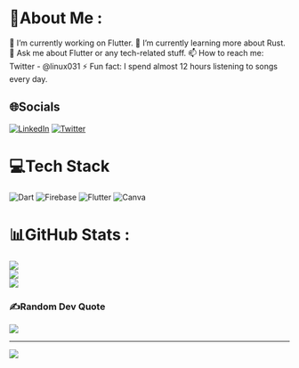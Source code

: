 # 💫About Me :
🔭 I’m currently working on Flutter.
🌱 I’m currently learning more about Rust.
💬 Ask me about Flutter or any tech-related stuff.
📫 How to reach me: Twitter - @linux031
⚡ Fun fact: I spend almost 12 hours listening to songs every day.

## 🌐Socials
[![LinkedIn](https://img.shields.io/badge/LinkedIn-%230077B5.svg?logo=linkedin&logoColor=white)](https://www.linkedin.com/in/nikhil-bhandare-691a8b219) [![Twitter](https://img.shields.io/badge/Twitter-%231DA1F2.svg?logo=Twitter&logoColor=white)](https://twitter.com/linux031)

# 💻Tech Stack
![Dart](https://img.shields.io/badge/dart-%230175C2.svg?style=for-the-badge&logo=dart&logoColor=white) ![Firebase](https://img.shields.io/badge/firebase-%23039BE5.svg?style=for-the-badge&logo=firebase) ![Flutter](https://img.shields.io/badge/Flutter-%2302569B.svg?style=for-the-badge&logo=Flutter&logoColor=white) ![Canva](https://img.shields.io/badge/Canva-%2300C4CC.svg?style=for-the-badge&logo=Canva&logoColor=white)
# 📊GitHub Stats :
![](https://github-readme-stats.vercel.app/api?username=nik8424&theme=swift&hide_border=false&include_all_commits=false&count_private=false)<br/>
![](https://github-readme-streak-stats.herokuapp.com/?user=nik8424&theme=swift&hide_border=false)<br/>
![](https://github-readme-stats.vercel.app/api/top-langs/?username=nik8424&theme=swift&hide_border=false&include_all_commits=false&count_private=false&layout=compact)

### ✍️Random Dev Quote
![](https://quotes-github-readme.vercel.app/api?type=horizontal&theme=light)

---
[![](https://visitcount.itsvg.in/api?id=nik8424&icon=0&color=0)](https://visitcount.itsvg.in)
